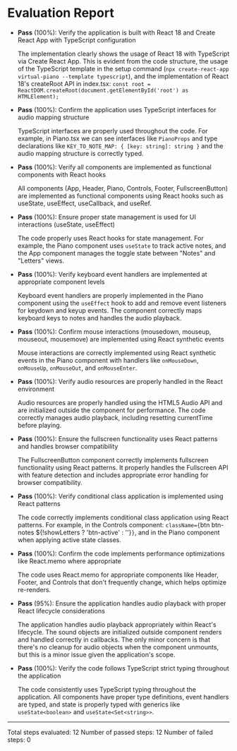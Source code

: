 # Evaluation Report

- **Pass** (100%): Verify the application is built with React 18 and Create React App with TypeScript configuration
  
  The implementation clearly shows the usage of React 18 with TypeScript via Create React App. This is evident from the code structure, the usage of the TypeScript template in the setup command (`npx create-react-app virtual-piano --template typescript`), and the implementation of React 18's createRoot API in index.tsx: `const root = ReactDOM.createRoot(document.getElementById('root') as HTMLElement);`

- **Pass** (100%): Confirm the application uses TypeScript interfaces for audio mapping structure
  
  TypeScript interfaces are properly used throughout the code. For example, in Piano.tsx we can see interfaces like `PianoProps` and type declarations like `KEY_TO_NOTE_MAP: { [key: string]: string }` and the audio mapping structure is correctly typed.

- **Pass** (100%): Verify all components are implemented as functional components with React hooks
  
  All components (App, Header, Piano, Controls, Footer, FullscreenButton) are implemented as functional components using React hooks such as useState, useEffect, useCallback, and useRef.

- **Pass** (100%): Ensure proper state management is used for UI interactions (useState, useEffect)
  
  The code properly uses React hooks for state management. For example, the Piano component uses `useState` to track active notes, and the App component manages the toggle state between "Notes" and "Letters" views.

- **Pass** (100%): Verify keyboard event handlers are implemented at appropriate component levels
  
  Keyboard event handlers are properly implemented in the Piano component using the `useEffect` hook to add and remove event listeners for keydown and keyup events. The component correctly maps keyboard keys to notes and handles the audio playback.

- **Pass** (100%): Confirm mouse interactions (mousedown, mouseup, mouseout, mousemove) are implemented using React synthetic events
  
  Mouse interactions are correctly implemented using React synthetic events in the Piano component with handlers like `onMouseDown`, `onMouseUp`, `onMouseOut`, and `onMouseEnter`.

- **Pass** (100%): Verify audio resources are properly handled in the React environment
  
  Audio resources are properly handled using the HTML5 Audio API and are initialized outside the component for performance. The code correctly manages audio playback, including resetting currentTime before playing.

- **Pass** (100%): Ensure the fullscreen functionality uses React patterns and handles browser compatibility
  
  The FullscreenButton component correctly implements fullscreen functionality using React patterns. It properly handles the Fullscreen API with feature detection and includes appropriate error handling for browser compatibility.

- **Pass** (100%): Verify conditional class application is implemented using React patterns
  
  The code correctly implements conditional class application using React patterns. For example, in the Controls component: `className={`btn btn-notes ${!showLetters ? 'btn-active' : ''}`}`, and in the Piano component when applying active state classes.

- **Pass** (100%): Confirm the code implements performance optimizations like React.memo where appropriate
  
  The code uses React.memo for appropriate components like Header, Footer, and Controls that don't frequently change, which helps optimize re-renders.

- **Pass** (95%): Ensure the application handles audio playback with proper React lifecycle considerations
  
  The application handles audio playback appropriately within React's lifecycle. The sound objects are initialized outside component renders and handled correctly in callbacks. The only minor concern is that there's no cleanup for audio objects when the component unmounts, but this is a minor issue given the application's scope.

- **Pass** (100%): Verify the code follows TypeScript strict typing throughout the application
  
  The code consistently uses TypeScript typing throughout the application. All components have proper type definitions, event handlers are typed, and state is properly typed with generics like `useState<boolean>` and `useState<Set<string>>`.

---

Total steps evaluated: 12
Number of passed steps: 12
Number of failed steps: 0